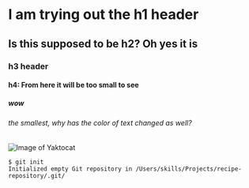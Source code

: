 # I am trying out the h1 header 
## Is this supposed to be h2? Oh yes it is
### h3 header
#### h4: From here it will be too small to see
##### wow
###### the smallest, why has the color of text changed as well?

![Image of Yaktocat](https://octodex.github.com/images/yaktocat.png)

```
$ git init
Initialized empty Git repository in /Users/skills/Projects/recipe-repository/.git/
```
